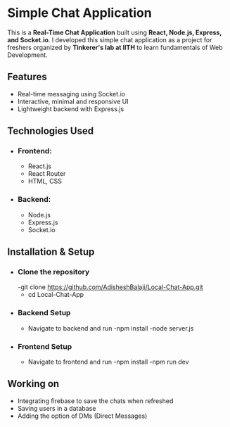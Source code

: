 # Simple Chat Application
This is a **Real-Time Chat Application** built using **React, Node.js, Express, and Socket.io**. I developed this simple chat application as a project for freshers organized by **Tinkerer's lab at IITH** to learn fundamentals of Web Development.

## Features
- Real-time messaging using Socket.io
- Interactive, minimal and responsive UI
- Lightweight backend with Express.js

## Technologies Used
- ### Frontend:  
  - React.js
  - React Router
  - HTML, CSS
- ### Backend:
  - Node.js
  - Express.js
  - Socket.io



## Installation & Setup
  - ### Clone the repository
      -git clone https://github.com/AdisheshBalaji/Local-Chat-App.git
      - cd Local-Chat-App
  - ### Backend Setup
      - Navigate to backend and run
          -npm install
          -node server.js
  - ### Frontend Setup
      - Navigate to frontend and run
          -npm install
          -npm run dev

## Working on
  - Integrating firebase to save the chats when refreshed
  - Saving users in a database
  - Adding the option of DMs (Direct Messages)
  
